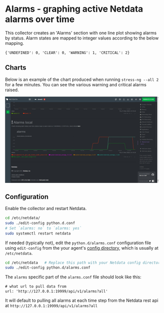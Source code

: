 <!--
title: "Alarms"
custom_edit_url: https://github.com/netdata/netdata/edit/master/collectors/python.d.plugin/alarms/README.md
-->

# Alarms - graphing active Netdata alarms over time

This collector creates an 'Alarms' section with one line plot showing alarms by status. Alarm states are mapped to integer values according to the below mapping.

```
{'UNDEFINED': 0, 'CLEAR': 0, 'WARNING': 1, 'CRITICAL': 2}
```

## Charts

Below is an example of the chart produced when running `stress-ng --all 2` for a few minutes. You can see the various warning and critical alarms raised. 

![alt text](https://github.com/andrewm4894/random/blob/master/images/netdata/netdata-alarms-collector.jpg)

## Configuration

Enable the collector and restart Netdata.

```bash
cd /etc/netdata/
sudo ./edit-config python.d.conf
# Set `alarms: no` to `alarms: yes`
sudo systemctl restart netdata
```

If needed (typically not), edit the `python.d/alarms.conf` configuration file using `edit-config` from the your agent's [config
directory](https://learn.netdata.cloud/guides/step-by-step/step-04#find-your-netdataconf-file), which is usually at `/etc/netdata`.

```bash
cd /etc/netdata   # Replace this path with your Netdata config directory, if different
sudo ./edit-config python.d/alarms.conf
```

The `alarms` specific part of the `alarms.conf` file should look like this:

```
# what url to pull data from
url: 'http://127.0.0.1:19999/api/v1/alarms?all'
```

It will default to pulling all alarms at each time step from the Netdata rest api at `http://127.0.0.1:19999/api/v1/alarms?all`
